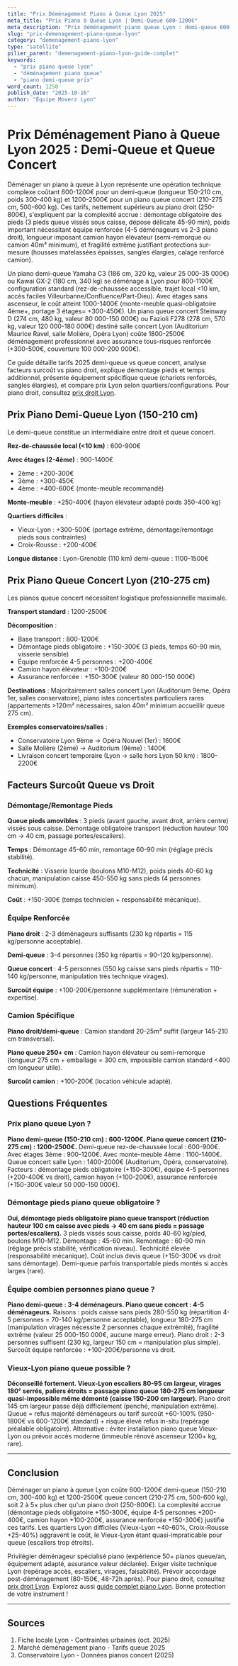```yaml
---
title: "Prix Déménagement Piano à Queue Lyon 2025"
meta_title: "Prix Piano à Queue Lyon | Demi-Queue 600-1200€"
meta_description: "Prix déménagement piano queue Lyon : demi-queue 600-1200€, queue concert 1200-2500€. Démontage pieds, équipe 4-5 personnes, assurance renforcée."
slug: "prix-demenagement-piano-queue-lyon"
category: "demenagement-piano-lyon"
type: "satellite"
pilier_parent: "demenagement-piano-lyon-guide-complet"
keywords:
  - "prix piano queue lyon"
  - "déménagement piano queue"
  - "piano demi-queue prix"
word_count: 1250
publish_date: "2025-10-16"
author: "Équipe Moverz Lyon"
---
```


# Prix Déménagement Piano à Queue Lyon 2025 : Demi-Queue et Queue Concert

Déménager un piano à queue à Lyon représente une opération technique complexe coûtant 600-1200€ pour un demi-queue (longueur 150-210 cm, poids 300-400 kg) et 1200-2500€ pour un piano queue concert (210-275 cm, 500-600 kg). Ces tarifs, nettement supérieurs au piano droit (250-800€), s'expliquent par la complexité accrue : démontage obligatoire des pieds (3 pieds queue vissés sous caisse, dépose délicate 45-90 min), poids important nécessitant équipe renforcée (4-5 déménageurs vs 2-3 piano droit), longueur imposant camion hayon élévateur (semi-remorque ou camion 40m³ minimum), et fragilité extrême justifiant protections sur-mesure (housses matelassées épaisses, sangles élargies, calage renforcé camion).

Un piano demi-queue Yamaha C3 (186 cm, 320 kg, valeur 25 000-35 000€) ou Kawai GX-2 (180 cm, 340 kg) se déménage à Lyon pour 800-1100€ configuration standard (rez-de-chaussée accessible, trajet local <10 km, accès faciles Villeurbanne/Confluence/Part-Dieu). Avec étages sans ascenseur, le coût atteint 1000-1400€ (monte-meuble quasi-obligatoire 4ème+, portage 3 étages= +300-450€). Un piano queue concert Steinway D (274 cm, 480 kg, valeur 80 000-150 000€) ou Fazioli F278 (278 cm, 570 kg, valeur 120 000-180 000€) destiné salle concert Lyon (Auditorium Maurice Ravel, salle Molière, Opéra Lyon) coûte 1800-2500€ déménagement professionnel avec assurance tous-risques renforcée (+300-500€, couverture 100 000-200 000€).

Ce guide détaille tarifs 2025 demi-queue vs queue concert, analyse facteurs surcoût vs piano droit, explique démontage pieds et temps additionnel, présente équipement spécifique queue (chariots renforcés, sangles élargies), et compare prix Lyon selon quartiers/configurations. Pour piano droit, consultez [prix droit Lyon](/blog/demenagement-piano-lyon/prix-demenagement-piano-droit-lyon).

## Prix Piano Demi-Queue Lyon (150-210 cm)

Le demi-queue constitue un intermédiaire entre droit et queue concert.

**Rez-de-chaussée local (<10 km)** : 600-900€

**Avec étages (2-4ème)** : 900-1400€
- 2ème : +200-300€
- 3ème : +300-450€  
- 4ème : +400-600€ (monte-meuble recommandé)

**Monte-meuble** : +250-400€ (hayon élévateur adapté poids 350-400 kg)

**Quartiers difficiles** :
- Vieux-Lyon : +300-500€ (portage extrême, démontage/remontage pieds sous contraintes)
- Croix-Rousse : +200-400€

**Longue distance** : Lyon-Grenoble (110 km) demi-queue : 1100-1500€

## Prix Piano Queue Concert Lyon (210-275 cm)

Les pianos queue concert nécessitent logistique professionnelle maximale.

**Transport standard** : 1200-2500€

**Décomposition** :
- Base transport : 800-1200€
- Démontage pieds obligatoire : +150-300€ (3 pieds, temps 60-90 min, visserie sensible)
- Équipe renforcée 4-5 personnes : +200-400€
- Camion hayon élévateur : +100-200€
- Assurance renforcée : +150-300€ (valeur 80 000-150 000€)

**Destinations** : Majoritairement salles concert Lyon (Auditorium 9ème, Opéra 1er, salles conservatoire), piano istes concertistes particuliers rares (appartements >120m² nécessaires, salon 40m² minimum accueillir queue 275 cm).

**Exemples conservatoires/salles** :
- Conservatoire Lyon 9ème → Opéra Nouvel (1er) : 1600€
- Salle Molière (2ème) → Auditorium (9ème) : 1400€  
- Livraison concert temporaire (Lyon → salle hors Lyon 50 km) : 1800-2200€

## Facteurs Surcoût Queue vs Droit

### Démontage/Remontage Pieds

**Queue pieds amovibles** : 3 pieds (avant gauche, avant droit, arrière centre) vissés sous caisse. Démontage obligatoire transport (réduction hauteur 100 cm → 40 cm, passage portes/escaliers).

**Temps** : Démontage 45-60 min, remontage 60-90 min (réglage précis stabilité).

**Technicité** : Visserie lourde (boulons M10-M12), poids pieds 40-60 kg chacun, manipulation caisse 450-550 kg sans pieds (4 personnes minimum).

**Coût** : +150-300€ (temps technicien + responsabilité mécanique).

### Équipe Renforcée

**Piano droit** : 2-3 déménageurs suffisants (230 kg répartis = 115 kg/personne acceptable).

**Demi-queue** : 3-4 personnes (350 kg répartis = 90-120 kg/personne).

**Queue concert** : 4-5 personnes (550 kg caisse sans pieds répartis = 110-140 kg/personne, manipulation très technique virages).

**Surcoût équipe** : +100-200€/personne supplémentaire (rémunération + expertise).

### Camion Spécifique

**Piano droit/demi-queue** : Camion standard 20-25m³ suffit (largeur 145-210 cm transversal).

**Piano queue 250+ cm** : Camion hayon élévateur ou semi-remorque (longueur 275 cm + emballage = 300 cm, impossible camion standard <400 cm longueur utile).

**Surcoût camion** : +100-200€ (location véhicule adapté).

## Questions Fréquentes

### Prix piano queue Lyon ?

**Piano demi-queue (150-210 cm) : 600-1200€. Piano queue concert (210-275 cm) : 1200-2500€.** Demi-queue rez-de-chaussée local : 600-900€. Avec étages 3ème : 900-1200€. Avec monte-meuble 4ème : 1100-1400€. Queue concert salle Lyon : 1400-2000€ (Auditorium, Opéra, conservatoire). Facteurs : démontage pieds obligatoire (+150-300€), équipe 4-5 personnes (+200-400€ vs droit), camion hayon (+100-200€), assurance renforcée (+150-300€ valeur 50 000-150 000€).

### Démontage pieds piano queue obligatoire ?

**Oui, démontage pieds obligatoire piano queue transport (réduction hauteur 100 cm caisse avec pieds → 40 cm sans pieds = passage portes/escaliers).** 3 pieds vissés sous caisse, poids 40-60 kg/pied, boulons M10-M12. Démontage : 45-60 min. Remontage : 60-90 min (réglage précis stabilité, vérification niveau). Technicité élevée (responsabilité mécanique). Coût inclus devis queue (+150-300€ vs droit sans démontage). Demi-queue parfois transportable pieds montés si accès larges (rare).

### Équipe combien personnes piano queue ?

**Piano demi-queue : 3-4 déménageurs. Piano queue concert : 4-5 déménageurs.** Raisons : poids caisse sans pieds 280-550 kg (répartition 4-5 personnes = 70-140 kg/personne acceptable), longueur 180-275 cm (manipulation virages nécessite 2 personnes chaque extrémité), fragilité extrême (valeur 25 000-150 000€, aucune marge erreur). Piano droit : 2-3 personnes suffisent (230 kg, largeur 150 cm = manipulation plus simple). Surcoût équipe renforcée : +100-200€/personne vs droit.

### Vieux-Lyon piano queue possible ?

**Déconseillé fortement. Vieux-Lyon escaliers 80-95 cm largeur, virages 180° serrés, paliers étroits = passage piano queue 180-275 cm longueur quasi-impossible même démonté (caisse 150-200 cm largeur).** Piano droit 145 cm largeur passe déjà difficilement (penché, manipulation extrême). Queue = refus majorité déménageurs ou tarif surcoût +60-100% (950-1800€ vs 600-1200€ standard) + risque élevé refus in-situ (repérage préalable obligatoire). Alternative : éviter installation piano queue Vieux-Lyon ou prévoir accès moderne (immeuble rénové ascenseur 1200+ kg, rare).

---

## Conclusion

Déménager un piano à queue Lyon coûte 600-1200€ demi-queue (150-210 cm, 300-400 kg) et 1200-2500€ queue concert (210-275 cm, 500-600 kg), soit 2 à 5× plus cher qu'un piano droit (250-800€). La complexité accrue (démontage pieds obligatoire +150-300€, équipe 4-5 personnes +200-400€, camion hayon +100-200€, assurance renforcée +150-300€) justifie ces tarifs. Les quartiers Lyon difficiles (Vieux-Lyon +40-60%, Croix-Rousse +25-40%) aggravent le coût, le Vieux-Lyon étant quasi-impraticable pour queue (escaliers trop étroits).

Privilégier déménageur spécialisé piano (expérience 50+ pianos queue/an, équipement adapté, assurance valeur déclarée). Exiger visite technique Lyon (repérage accès, escaliers, virages, faisabilité). Prévoir accordage post-déménagement (80-150€, 48-72h après). Pour piano droit, consultez [prix droit Lyon](/blog/demenagement-piano-lyon/prix-demenagement-piano-droit-lyon). Explorez aussi [guide complet piano Lyon](/blog/demenagement-piano-lyon/demenagement-piano-lyon-guide-complet). Bonne protection de votre instrument !

---

## Sources

1. Fiche locale Lyon - Contraintes urbaines (oct. 2025)
2. Marché déménagement piano - Tarifs queue 2025
3. Conservatoire Lyon - Données pianos concert (2025)


